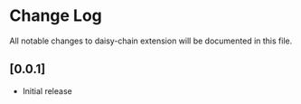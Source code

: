 # Change Log

All notable changes to daisy-chain extension will be documented in this file.

## [0.0.1]

- Initial release